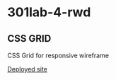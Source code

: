 # 301lab-4-rwd

## CSS GRID

CSS Grid for responsive wireframe

[Deployed site](https://offgridauthor.github.io/301lab-4-rwd/)
